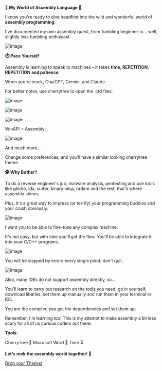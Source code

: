 **🔧 My World of Assembly Language 🔧**

I know you're ready to dive headfirst into the wild and wonderful world of **assembly programming**. 

I've documented my own assembly quest, from fumbling beginner to... well, slightly less fumbling enthusiast.

![image](https://github.com/user-attachments/assets/e6802fbb-3c32-473b-ac7c-57262e88992a)

**⏱️ Pace Yourself**

Assembly is learning to speak to machines – it takes **time, REPETITION, REPETITION and patience**. 

When you're stuck, ChatGPT, Gemini, and Claude.

For better notes, use cherrytree to open the .ctd files:

![image](https://github.com/user-attachments/assets/86fdfd69-baf5-481e-a9dd-dd5c4ca20b5c)

![image](https://github.com/user-attachments/assets/d5418442-7a9e-44bd-a98c-8d47ed0b3323)

![image](https://github.com/user-attachments/assets/95f40381-cb0f-4cd3-942a-5b8f3fabc48e)

WinAPI + Assembly: 

![image](https://github.com/user-attachments/assets/cc12867a-9b5b-464f-9101-96c084184857)

And much more...

Change some preferences, and you'll have a similar looking cherrytree theme.

**🕵️ Why Bother?**

To do a reverse engineer's job, malware analysis, pentesting and use tools like ghidra, ida, cutter, binary ninja, radare and the rest, that's where assembly shines. 

Plus, it's a great way to impress (or terrify) your programming buddies and your crush obviously.

![image](https://github.com/user-attachments/assets/6a1c2faf-794d-43fd-b559-db449c3120ac)

I want you to be able to fine-tune any complex machine. 

It's not easy, but with time you'll get the flow. You'll be able to integrate it into your C/C++ programs. 

![image](https://github.com/user-attachments/assets/ff04d04c-f986-4c4f-b4c6-371439ecbb18)

You will be slapped by errors every single point, don't quit. 

![image](https://github.com/user-attachments/assets/9777a410-7a45-4bdb-8a6f-398ebd4addc0)

Also, many IDEs do not support assembly directly, so...

You'll learn to carry out research on the tools you need, go in yourself, download libaries, set them up manually and run them in your terminal or IDE. 

You are the compiler, you get the dependencies and set them up. 

Remember, I'm learning too! This is my attempt to make assembly a bit less scary for all of us curious coders out there.

**Tools:**

CherryTree 🍒
Microsoft Word 📝
Time ⏳

**Let's rock the assembly world together! 🚀**

[Drop your Thanks!](https://www.paypal.com/donate/?hosted_button_id=ZKCJNMVY5Y9S6)
